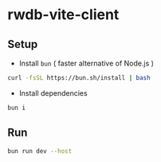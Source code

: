 # rwdb-vite-client

## Setup

- Install `bun` ( faster alternative of Node.js )

```bash
curl -fsSL https://bun.sh/install | bash
```

- Install dependencies

```bash
bun i
```

## Run

```bash
bun run dev --host
```

